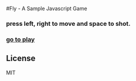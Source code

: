 #Fly - A Sample Javascript Game

### press left, right to move and space to shot.

### [go to play](https://ajccom.github.io/fly)

## License

MIT